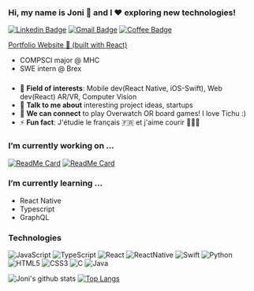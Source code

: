 ### Hi, my name is Joni 👋 and I ❤️ exploring new technologies!
[![Linkedin Badge](https://img.shields.io/badge/-LinkedIn-blue?style=flat-round&logo=Linkedin&logoColor=white&link=https://www.linkedin.com/in/joeun-park)](https://www.linkedin.com/in/joeun-park)
[![Gmail Badge](https://img.shields.io/badge/Gmail-d14836?style=flat-round&logo=Gmail&logoColor=white&link=mailto:park49j@mtholyoke.edu)](mailto:park49j@mtholyoke.edu)
[![Coffee Badge](https://img.shields.io/badge/-buymeacoffee-critical?style=flat-round&link=https://www.buymeacoffee.com/zeepada)](https://www.buymeacoffee.com/zeepada)

[Portfolio Website 💾 (built with React)](https://portfolio-84f1d.web.app/)

- COMPSCI major @ MHC
- SWE intern @ Brex
### 
- 🧐 **Field of interests**: Mobile dev(React Native, iOS-Swift), Web dev(React) AR/VR, Computer Vision
- 💬 **Talk to me about** interesting project ideas, startups
- 👯 **We can connect** to play Overwatch OR board games! I love Tichu :)
- ⚡ **Fun fact**: J'étudie le français 🇫🇷 et j'aime courir 🏃🏻‍♀️

### I’m currently working on ...

[![ReadMe Card](https://github-readme-stats.vercel.app/api/pin/?username=TechTogetherInc&repo=TechTogetherBoston-2022)](https://github.com/TechTogetherInc/TechTogetherBoston-2022)
[![ReadMe Card](https://github-readme-stats.vercel.app/api/pin/?username=gomjellie&repo=react-native-timetable)](https://github.com/gomjellie/react-native-timetable)

### I’m currently learning ...
- React Native
- Typescript
- GraphQL

### Technologies

![JavaScript](https://img.shields.io/badge/-JavaScript-000?&logo=JavaScript)
![TypeScript](https://img.shields.io/badge/-TypeScript-000?&logo=TypeScript)
![React](https://img.shields.io/badge/-React-000?&logo=React)
![ReactNative](https://img.shields.io/badge/-ReactNative-000?&logo=ReactNative)
![Swift](https://img.shields.io/badge/-Swift-000?&logo=Swift)
![Python](https://img.shields.io/badge/-Python-000?&logo=Python)
![HTML5](https://img.shields.io/badge/-HTML5-E34F26?style=flat-square&logo=html5&logoColor=white)
![CSS3](https://img.shields.io/badge/-CSS3-1572B6?style=flat-square&logo=css3)
![C](https://img.shields.io/badge/-C-000?&logo=C)
![Java](https://img.shields.io/badge/-Java-000?&logo=Java&logoColor=007396)


![Joni's github stats](https://github-readme-stats.vercel.app/api?username=jonipark&show_icons=true&title_color=ffc857&icon_color=8ac926&text_color=daf7dc&bg_color=151515&hide=issues&count_private=true&include_all_commits=true)
[![Top Langs](https://github-readme-stats.vercel.app/api/top-langs/?username=jonipark&title_color=ffc857&layout=compact&text_color=daf7dc&bg_color=151515&hide=css,html,php)](https://github.com/jonipark/github-readme-stats)
<!-- [![Top Langs](https://github-readme-stats.vercel.app/api/top-langs/?username=jonipark&layout=compact&text_color=000000&bg_color=fafafa&hide=css,html,php)](https://github.com/jonipark/github-readme-stats) -->

